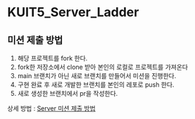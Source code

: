 # KUIT5_Server_Ladder

## 미션 제출 방법
1. 해당 프로젝트를 fork 한다.
2. fork한 저장소에서 clone 받아 본인의 로컬로 프로젝트를 가져온다
3. main 브랜치가 아닌 새로 브랜치를 만들어서 미션을 진행한다.
4. 구현 완료 후 새로 개발한 브랜치를 본인의 레포로 push 한다.
5. 새로 생성한 브랜치에서 pr을 작성한다.

상세 방법 : [Server 미션 제출 방법](https://confusion-ping-ae2.notion.site/Server-1b53114cc9c5805695eeda2ade8806db?pvs=4)